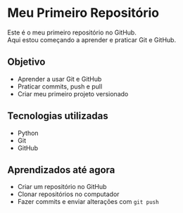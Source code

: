 # Meu Primeiro Repositório

Este é o meu primeiro repositório no GitHub.  
Aqui estou começando a aprender e praticar Git e GitHub.

## Objetivo
- Aprender a usar Git e GitHub
- Praticar commits, push e pull
- Criar meu primeiro projeto versionado

## Tecnologias utilizadas
- Python
- Git
- GitHub

## Aprendizados até agora
- Criar um repositório no GitHub
- Clonar repositórios no computador
- Fazer commits e enviar alterações com `git push`
